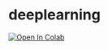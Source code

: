 # deeplearning

[![Open In Colab](https://colab.research.google.com/assets/colab-badge.svg)](https://colab.research.google.com/github/freejyb/Deep-learning/blob/main/딥러닝(수학1).ipynb)